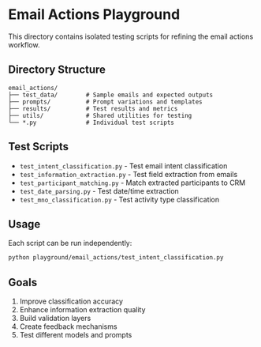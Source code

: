 # Email Actions Playground

This directory contains isolated testing scripts for refining the email actions workflow.

## Directory Structure

```
email_actions/
├── test_data/        # Sample emails and expected outputs
├── prompts/          # Prompt variations and templates
├── results/          # Test results and metrics
├── utils/            # Shared utilities for testing
└── *.py              # Individual test scripts
```

## Test Scripts

- `test_intent_classification.py` - Test email intent classification
- `test_information_extraction.py` - Test field extraction from emails
- `test_participant_matching.py` - Match extracted participants to CRM
- `test_date_parsing.py` - Test date/time extraction
- `test_mno_classification.py` - Test activity type classification

## Usage

Each script can be run independently:
```bash
python playground/email_actions/test_intent_classification.py
```

## Goals

1. Improve classification accuracy
2. Enhance information extraction quality
3. Build validation layers
4. Create feedback mechanisms
5. Test different models and prompts